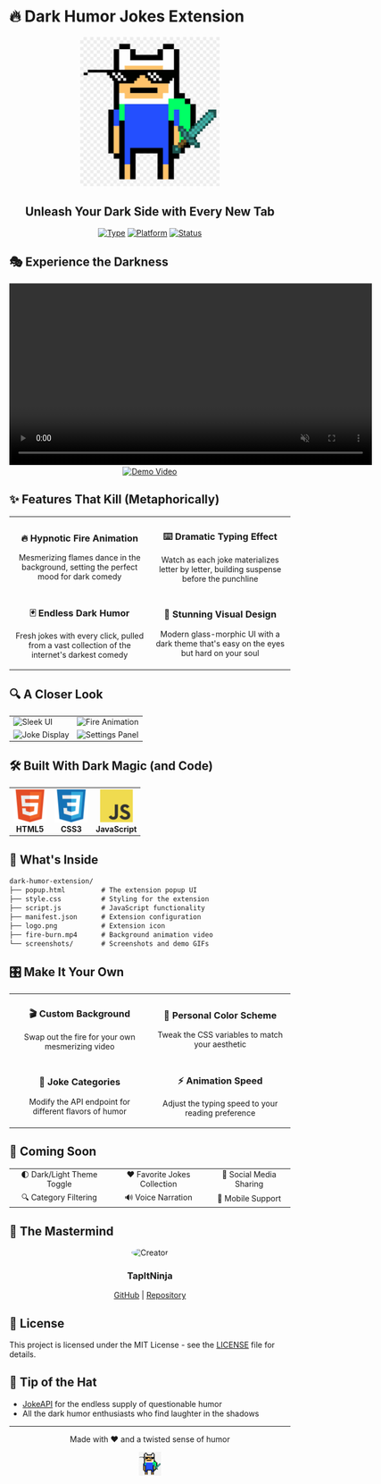 # 🔥 Dark Humor Jokes Extension

<div align="center">
  <img src="https://github.com/TapItNinja/Dad-jokes/raw/main/component/logo.png" alt="Dark Humor Logo" width="250"/>
  
  <h2>Unleash Your Dark Side with Every New Tab</h2>
  
  [![Type](https://img.shields.io/badge/Type-Chrome_Extension-4285F4.svg?style=for-the-badge)](https://chrome.google.com/webstore/)
  [![Platform](https://img.shields.io/badge/Platform-Chrome-4285F4.svg?style=for-the-badge)](https://chrome.google.com/)
  [![Status](https://img.shields.io/badge/Status-🔥_HOT-FF4500.svg?style=for-the-badge)](https://github.com/TapItNinja/Dad-jokes)
</div>

## 🎭 Experience the Darkness

<div align="center">
  <video width="650" autoplay loop muted>
    <source src="https://github.com/TapItNinja/Dad-jokes/raw/main/component/demo.mp4" type="video/mp4">
  </video>
  
  <!-- Fallback image if video doesn't load -->
  <a href="https://github.com/TapItNinja/Dad-jokes/raw/main/component/demo.mp4">
    <img src="https://via.placeholder.com/650x365/1a1a1a/ff4500?text=Watch+Demo+Video" alt="Demo Video"/>
  </a>
</div>

## ✨ Features That Kill (Metaphorically)

<div align="center">
  <table>
    <tr>
      <td width="50%" align="center">
        <h3>🔥 Hypnotic Fire Animation</h3>
        <p>Mesmerizing flames dance in the background, setting the perfect mood for dark comedy</p>
      </td>
      <td width="50%" align="center">
        <h3>⌨️ Dramatic Typing Effect</h3>
        <p>Watch as each joke materializes letter by letter, building suspense before the punchline</p>
      </td>
    </tr>
    <tr>
      <td width="50%" align="center">
        <h3>🃏 Endless Dark Humor</h3>
        <p>Fresh jokes with every click, pulled from a vast collection of the internet's darkest comedy</p>
      </td>
      <td width="50%" align="center">
        <h3>🎨 Stunning Visual Design</h3>
        <p>Modern glass-morphic UI with a dark theme that's easy on the eyes but hard on your soul</p>
      </td>
    </tr>
  </table>
</div>

## 🔍 A Closer Look

<div align="center">
  <table>
    <tr>
      <td><img src="https://via.placeholder.com/400x225/1a1a1a/ff4500?text=Sleek+UI" alt="Sleek UI"/></td>
      <td><img src="https://via.placeholder.com/400x225/1a1a1a/ff4500?text=Fire+Animation" alt="Fire Animation"/></td>
    </tr>
    <tr>
      <td><img src="https://via.placeholder.com/400x225/1a1a1a/ff4500?text=Joke+Display" alt="Joke Display"/></td>
      <td><img src="https://via.placeholder.com/400x225/1a1a1a/ff4500?text=Settings+Panel" alt="Settings Panel"/></td>
    </tr>
  </table>
</div>

## 🛠️ Built With Dark Magic (and Code)

<div align="center">
  <table>
    <tr>
      <td align="center"><img src="https://raw.githubusercontent.com/devicons/devicon/master/icons/html5/html5-original.svg" width="60"/><br/><b>HTML5</b></td>
      <td align="center"><img src="https://raw.githubusercontent.com/devicons/devicon/master/icons/css3/css3-original.svg" width="60"/><br/><b>CSS3</b></td>
      <td align="center"><img src="https://raw.githubusercontent.com/devicons/devicon/master/icons/javascript/javascript-original.svg" width="60"/><br/><b>JavaScript</b></td>
    </tr>
  </table>
</div>

## 🧩 What's Inside

```
dark-humor-extension/
├── popup.html         # The extension popup UI
├── style.css          # Styling for the extension
├── script.js          # JavaScript functionality
├── manifest.json      # Extension configuration
├── logo.png           # Extension icon
├── fire-burn.mp4      # Background animation video
└── screenshots/       # Screenshots and demo GIFs
```

## 🎛️ Make It Your Own

<div align="center">
  <table>
    <tr>
      <td width="50%" align="center">
        <h3>🎬 Custom Background</h3>
        <p>Swap out the fire for your own mesmerizing video</p>
      </td>
      <td width="50%" align="center">
        <h3>🎨 Personal Color Scheme</h3>
        <p>Tweak the CSS variables to match your aesthetic</p>
      </td>
    </tr>
    <tr>
      <td width="50%" align="center">
        <h3>🔄 Joke Categories</h3>
        <p>Modify the API endpoint for different flavors of humor</p>
      </td>
      <td width="50%" align="center">
        <h3>⚡ Animation Speed</h3>
        <p>Adjust the typing speed to your reading preference</p>
      </td>
    </tr>
  </table>
</div>

## 🔮 Coming Soon

<div align="center">
  <table>
    <tr>
      <td align="center">🌓 Dark/Light Theme Toggle</td>
      <td align="center">❤️ Favorite Jokes Collection</td>
      <td align="center">📲 Social Media Sharing</td>
    </tr>
    <tr>
      <td align="center">🔍 Category Filtering</td>
      <td align="center">🔊 Voice Narration</td>
      <td align="center">📱 Mobile Support</td>
    </tr>
  </table>
</div>

## 👤 The Mastermind

<div align="center">
  <img src="https://via.placeholder.com/150/1a1a1a/ff4500?text=You" alt="Creator" width="150" style="border-radius:50%"/>
  <h3>TapItNinja</h3>
  <p>
    <a href="https://github.com/TapItNinja">GitHub</a> |
    <a href="https://github.com/TapItNinja/Dad-jokes">Repository</a>
  </p>
</div>

## 📄 License

This project is licensed under the MIT License - see the [LICENSE](LICENSE) file for details.

## 🙏 Tip of the Hat

- [JokeAPI](https://v2.jokeapi.dev/) for the endless supply of questionable humor
- All the dark humor enthusiasts who find laughter in the shadows

---

<div align="center">
  <p>Made with ❤️ and a twisted sense of humor</p>
  <img src="https://github.com/TapItNinja/Dad-jokes/raw/main/component/logo.png" alt="Dark Humor Logo" width="40"/>
</div>
